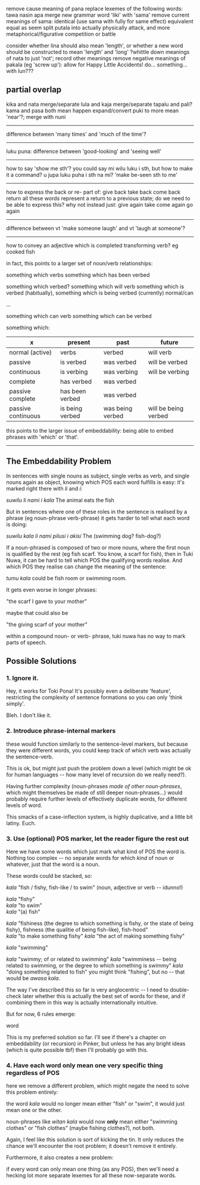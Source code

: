 remove cause meaning of pana
replace lexemes of the following words:
    tawa
    nasin
    apa
merge new grammar word 'liki' with 'sama'
    remove current meanings of sama:
    identical (use sama with fully for same effect)
    equivalent
    equal
    as
    seem
split putala into actually physically attack, and more metaphorical/figurative competition or battle

consider whether lina should also mean 'length', 
    or whether a new word should be constructed to mean 'length' and 'long'
?whittle down meanings of nata to just 'not'; record other meanings
remove negative meanings of pakala (eg 'screw up'): allow for Happy Little Accidents!
do... something... with lun???

partial overlap
----

kika and nata
merge/separate lula and kaja
merge/separate tapalu and pali?
kama and pasa both mean happen
expand/convert puki to more mean 'near'?; merge with nuni

---

difference between 'many times' and 'much of the time'?

----

luku puna: difference between 'good-looking' and 'seeing well'

----

how to say 'show me sth'?
    you could say mi wilu luku i sth,
    but how to make it a command?
        u jupa luku puha i sth na mi?
        'make be-seen sth to me'

----

how to express the back or re- part of:
    give back
    take back
    come back
    return
all these words represent a return to a previous state; do we need to be able to express this?
why not instead just:
    give again
    take
    come again
    go again

----

difference between vt 'make someone laugh' and vt 'laugh at someone'?

-----

how to convey an adjective which is completed transforming verb? eg cooked fish

in fact, this points to a larger set of noun/verb relationships:

something which verbs
something which has been verbed

something which verbed?
something which will verb
something which is verbed (habitually),
something which is being verbed (currently)
normal/can

...

something which can verb
something which can be verbed

something which:

x                     | present              | past                  | future
----------------------|----------------------|-----------------------|--------
normal (active)       | verbs                | verbed                | will verb
passive               | is verbed            | was verbed            | will be verbed
continuous            | is verbing           | was verbing           | will be verbing
complete              | has verbed           | was verbed            | 
passive complete      | has been verbed      | was verbed
passive continuous    | is being verbed      | was being verbed      | will be being verbed


this points to the larger issue of embeddability: being able to embed phrases with 'which' or 'that'.

-----

The Embeddability Problem
-----------

In sentences with single nouns as subject, single verbs as verb, and single nouns again as object, 
knowing which POS each word fulfills is easy: it's marked right there with *li* and *i*:

*suwilu li nami i kala* The animal eats the fish

But in sentences where one of these roles in the sentence is realised by a phrase
(eg noun-phrase verb-phrase)
it gets harder to tell what each word is doing:

*suwilu kala li nami pilusi i akisi* The (swimming dog? fish-dog?)

If a noun-phrased is composed of two or more nouns, where the first noun is qualified by the rest
(eg fish scarf. You know, a scarf for fish),
then in Tuki Nuwa, it can be hard to tell which POS the qualifying words realise.
And which POS they realise can change the meaning of the sentence:

*tumu kala* could be fish room or swimming room.

It gets even worse in longer phrases:

"the scarf I gave to your mother"

maybe that could also be 

"the giving scarf of your mother"

within a compound noun- or verb- phrase, tuki nuwa has no way to mark parts of speech.


Possible Solutions
------

### 1. Ignore it.

Hey, it works for Toki Pona! It's possibly even a deliberate 'feature',
restricting the complexity of sentence formations so you can only 'think simply'.

Bleh. I don't like it.

### 2. Introduce phrase-internal markers

these would function similarly to the sentence-level markers, but because they were different words,
you could keep track of which verb was actually the sentence-verb.

This is ok, but might just push the problem down a level 
(which might be ok for human languages -- how many level of recursion do we really need?).

Having further complexity 
(noun-phrases *made of other noun-phrases*, which might themselves be made of still deeper noun-phrases...) 
would probably require further levels of effectively duplicate words, for different levels of word.

This smacks of a case-inflection system, is highly duplicative, and a little bit latiny. Euch.

### 3. Use (optional) POS marker, let the reader figure the rest out

Here we have some words which just mark what kind of POS the word is.
Nothing too complex -- no separate words for which *kind* of noun or whatever,
just that the word is a noun.

These words could be stacked, so:

*kala* "fish / fishy, fish-like / to swim" (noun, adjective or verb -- idunno!)

*kala <adj>* "fishy"  
*kala <vrb>* "to swim"  
*kala <nun>* "(a) fish"  

*kala <adj> <nun>* "fishiness (the degree to which something is fishy, or the state of being fishy), fishness (the qualitie of being fish-like), fish-hood"  
*kala <adj> <vrb>* "to make something fishy"
*kala <adj> <vrb> <nun>* "the act of making something fishy"

*kala <vrb> <nun>* "swimming"  

*kala <vrb> <adj>* "swimmy; of or related to swimming"
*kala <vrb> <adj> <nun>* "swimminess -- being related to swimming, or the degree to which something is swimmy"
*kala <nun> <vrb>* "doing something related to fish" you might think "fishing", but no -- that would be *awasa kala*.

The way I've described this so far is very anglocentric -- 
I need to double-check later whether this is actually the best set of words for these,
and if combining them in this way is actually internationally intuitive.

But for now, 6 rules emerge:

word <verb> 


This is my preferred solution so far. I'll see if there's a chapter on embeddability (or recursion) in Pinker,
but unless he has any bright ideas (which is quite possible tbf) then I'll probably go with this.

### 4. Have each word only mean one very specific thing regardless of POS

here we remove a different problem, 
which might negate the need to solve this problem entirely:

the word *kala* would no longer mean either "fish" or "swim",
it would just mean one or the other. 

noun-phrases like *witan kala* would now **only** mean either "swimming clothes" or "fish clothes" (maybe fishing clothes?),
not both.

Again, I feel like this solution is sort of kicking the tin.
It only reduces the chance we'll encounter the root problem;
it doesn't remove it entirely.

Furthermore, it also creates a new problem:

if every word can only mean one thing (as any POS),
then we'll need a hecking lot more separate lexemes
for all these now-separate words.